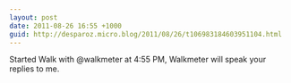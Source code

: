 ```yaml
---
layout: post
date: 2011-08-26 16:55 +1000
guid: http://desparoz.micro.blog/2011/08/26/t106983184603951104.html
---
```

Started Walk with @walkmeter at 4:55 PM, Walkmeter will speak your replies to me.
